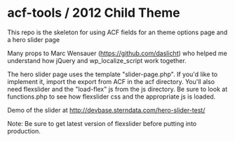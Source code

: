 # acf-tools / 2012 Child Theme

This repo is the skeleton for using ACF fields for an theme options page and a hero slider page

Many props to Marc Wensauer (https://github.com/daslicht) who helped me understand how jQuery and wp_localize_script work together.

The hero slider page uses the template "slider-page.php". If you'd like to implement it, import the export from ACF in the acf directory. You'll also need flexslider and the "load-flex" js from the js directory. Be sure to look at functions.php to see how flexslider css and the appropriate js is loaded.  

Demo of the slider at http://devbase.sterndata.com/hero-slider-test/

Note:  Be sure to get latest version of flexslider before putting into production.
